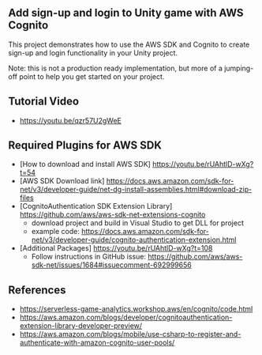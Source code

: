 ## Add sign-up and login to Unity game with AWS Cognito

This project demonstrates how to use the AWS SDK and Cognito to create sign-up and login functionality in your Unity project. 

Note: this is not a production ready implementation, but more of a jumping-off point to help you get started on your project.

## Tutorial Video  

* https://youtu.be/qzr57U2gWeE

## Required Plugins for AWS SDK  

* [How to download and install AWS SDK] https://youtu.be/rUAhtlD-wXg?t=54 
* [AWS SDK Download link] https://docs.aws.amazon.com/sdk-for-net/v3/developer-guide/net-dg-install-assemblies.html#download-zip-files
* [CognitoAuthentication SDK Extension Library] https://github.com/aws/aws-sdk-net-extensions-cognito
    * download project and build in Visual Studio to get DLL for project
    * example code: https://docs.aws.amazon.com/sdk-for-net/v3/developer-guide/cognito-authentication-extension.html
* [Additional Packages] https://youtu.be/rUAhtlD-wXg?t=108
    * Follow instructions in GitHub issue: https://github.com/aws/aws-sdk-net/issues/1684#issuecomment-692999656
    
    
## References
* https://serverless-game-analytics.workshop.aws/en/cognito/code.html
* https://aws.amazon.com/blogs/developer/cognitoauthentication-extension-library-developer-preview/
* https://aws.amazon.com/blogs/mobile/use-csharp-to-register-and-authenticate-with-amazon-cognito-user-pools/
